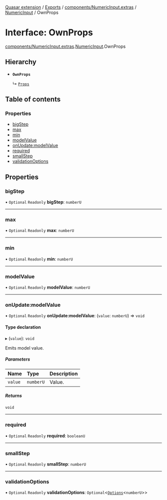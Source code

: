 [Quasar extension](../index.md) / [Exports](../modules.md) / [components/NumericInput.extras](../modules/components_NumericInput_extras.md) / [NumericInput](../modules/components_NumericInput_extras.NumericInput.md) / OwnProps

# Interface: OwnProps

[components/NumericInput.extras](../modules/components_NumericInput_extras.md).[NumericInput](../modules/components_NumericInput_extras.NumericInput.md).OwnProps

## Hierarchy

- **`OwnProps`**

  ↳ [`Props`](components_NumericInput_extras.NumericInput.Props.md)

## Table of contents

### Properties

- [bigStep](components_NumericInput_extras.NumericInput.OwnProps.md#bigstep)
- [max](components_NumericInput_extras.NumericInput.OwnProps.md#max)
- [min](components_NumericInput_extras.NumericInput.OwnProps.md#min)
- [modelValue](components_NumericInput_extras.NumericInput.OwnProps.md#modelvalue)
- [onUpdate:modelValue](components_NumericInput_extras.NumericInput.OwnProps.md#onupdate:modelvalue)
- [required](components_NumericInput_extras.NumericInput.OwnProps.md#required)
- [smallStep](components_NumericInput_extras.NumericInput.OwnProps.md#smallstep)
- [validationOptions](components_NumericInput_extras.NumericInput.OwnProps.md#validationoptions)

## Properties

### bigStep

• `Optional` `Readonly` **bigStep**: `numberU`

___

### max

• `Optional` `Readonly` **max**: `numberU`

___

### min

• `Optional` `Readonly` **min**: `numberU`

___

### modelValue

• `Optional` `Readonly` **modelValue**: `numberU`

___

### onUpdate:modelValue

• `Optional` `Readonly` **onUpdate:modelValue**: (`value`: `numberU`) => `void`

#### Type declaration

▸ (`value`): `void`

Emits model value.

##### Parameters

| Name | Type | Description |
| :------ | :------ | :------ |
| `value` | `numberU` | Value. |

##### Returns

`void`

___

### required

• `Optional` `Readonly` **required**: `booleanU`

___

### smallStep

• `Optional` `Readonly` **smallStep**: `numberU`

___

### validationOptions

• `Optional` `Readonly` **validationOptions**: `Optional`<[`Options`](components_api_validation.validation.Options.md)<`numberU`\>\>
